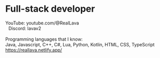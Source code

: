 # Full-stack developer
YouTube: youtube.com/@RealLava
<br>
<img src="https://assets-global.website-files.com/6257adef93867e50d84d30e2/636e0a6a49cf127bf92de1e2_icon_clyde_blurple_RGB.png" width="10">Discord: lavav2
<br>
<br>Programming languages that I know:
<br>Java, Javascript, C++, C#, Lua, Python, Kotlin, HTML, CSS, TypeScript
<br>https://reallava.netlify.app/
